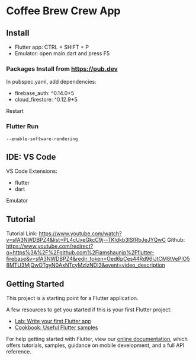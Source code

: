 # Coffee Brew Crew App

## Install
- Flutter app: CTRL + SHIFT + P
- Emulator: open main.dart and press F5

### Packages Install from https://pub.dev
In pubspec.yaml, add dependencies:
- firebase_auth: ^0.14.0+5
- cloud_firestore: ^0.12.9+5

Restart

### Flutter Run
`--enable-software-rendering`

## IDE: VS Code
VS Code Extensions:
- flutter
- dart

Emulator

## Tutorial
Tutorial Link: https://www.youtube.com/watch?v=sfA3NWDBPZ4&list=PL4cUxeGkcC9j--TKIdkb3ISfRbJeJYQwC
Github: https://www.youtube.com/redirect?q=https%3A%2F%2Fgithub.com%2Fiamshaunjp%2Fflutter-firebase&v=sfA3NWDBPZ4&redir_token=Oed6pCes44Rd96IJtCM8tVePIO58MTU3MjQwOTgyN0AxNTcyMzIzNDI3&event=video_description

## Getting Started

This project is a starting point for a Flutter application.

A few resources to get you started if this is your first Flutter project:

- [Lab: Write your first Flutter app](https://flutter.dev/docs/get-started/codelab)
- [Cookbook: Useful Flutter samples](https://flutter.dev/docs/cookbook)

For help getting started with Flutter, view our
[online documentation](https://flutter.dev/docs), which offers tutorials,
samples, guidance on mobile development, and a full API reference.
